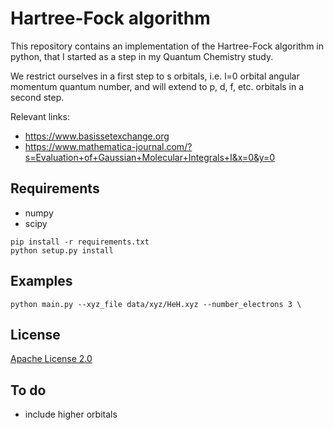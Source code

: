 # Hartree-Fock algorithm

This repository contains an implementation of the Hartree-Fock algorithm in python, that I started as a step in my Quantum Chemistry study.

We restrict ourselves in a first step to s orbitals, i.e. l=0 orbital angular momentum quantum number, and will extend to p, d, f, etc. orbitals in a second step.

Relevant links:
* https://www.basissetexchange.org
* https://www.mathematica-journal.com/?s=Evaluation+of+Gaussian+Molecular+Integrals+I&x=0&y=0
## Requirements

* numpy
* scipy

```shell
pip install -r requirements.txt
python setup.py install
```
 ## Examples 
 
```shell
python main.py --xyz_file data/xyz/HeH.xyz --number_electrons 3 \
```

## License
[Apache License 2.0](https://github.com/MatthieuSarkis/Quantum-Chemistry-Hartree-Fock/blob/master/LICENSE)

## To do

* include higher orbitals